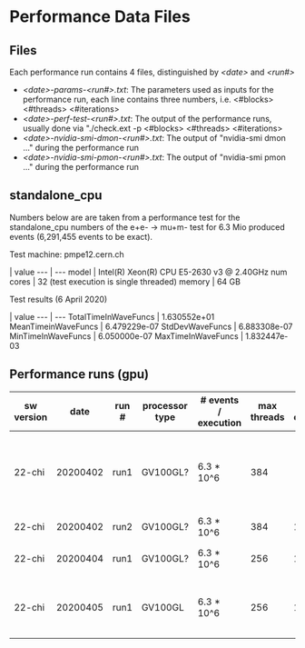 # Performance Data Files

## Files 
Each performance run contains 4 files, distinguished by _\<date>_ and _\<run#>_ 

* _\<date>-params-\<run#>.txt_: The parameters used as inputs for the performance run, each line contains three numbers, i.e. <#blocks> <#threads> <#iterations>
* _\<date>-perf-test-\<run#>.txt_: The output of the performance runs, usually done via "./check.ext -p \<#blocks> \<#threads> \<#iterations>
* _\<date>-nvidia-smi-dmon-\<run#>.txt_: The output of "nvidia-smi dmon ..." during the performance run
* _\<date>-nvidia-smi-pmon-\<run#>.txt_: The output of "nvidia-smi pmon ..." during the performance run

## standalone_cpu 

Numbers below are are taken from a performance test for the standalone_cpu numbers of the e+e- -> mu+m- test for 6.3 Mio produced events (6,291,455 events to be exact). 

Test machine: pmpe12.cern.ch

 | value
--- | --- 
model | Intel(R) Xeon(R) CPU E5-2630 v3 @ 2.40GHz
num cores | 32 (test execution is single threaded)
memory | 64 GB 

Test results (6 April 2020)

 | value
--- | --- 
TotalTimeInWaveFuncs | 1.630552e+01
MeanTimeinWaveFuncs | 6.479229e-07
StdDevWaveFuncs | 6.883308e-07
MinTimeInWaveFuncs | 6.050000e-07
MaxTimeInWaveFuncs | 1.832447e-03


## Performance runs (gpu)

sw version | date | run # | processor type | # events / execution | max threads | # configs | Comment
--- | --- | --- | --- | --- | --- | --- | ---
22-chi | 20200402 | run1 | GV100GL? | 6.3 * 10^6 | 384 | | 16 iterations fixed, try max number of threads / block
22-chi | 20200402 | run2 | GV100GL? | 6.3 * 10^6 | 384 | 108 | full mesh of configs 
22-chi | 20200404 | run1 | GV100GL? | 6.3 * 10^6 | 256 | 108 | step size of threads is power of 2 
22-chi | 20200405 | run1 | GV100GL | 6.3 * 10^6 | 256 | 108 | re-run 20200404-*-run1, check variance
